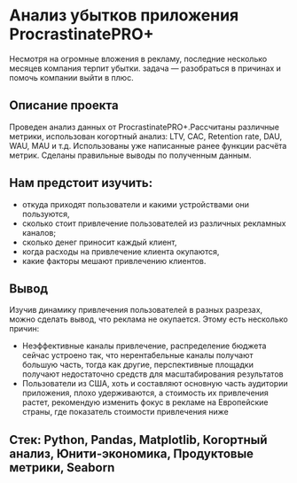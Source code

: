 #  Анализ убытков приложения ProcrastinatePRO+
Несмотря на огромные вложения в рекламу, последние несколько месяцев компания терпит убытки. задача — разобраться в причинах и помочь компании выйти в плюс.
## Описание проекта
Проведен анализ данных от ProcrastinatePRO+.Рассчитаны различные метрики, использован когортный анализ: LTV, CAC, Retention rate, DAU, WAU, MAU и т.д. Использованы уже написанные ранее функции расчёта метрик. Сделаны правильные выводы по полученным данным.


## Нам предстоит изучить:
- откуда приходят пользователи и какими устройствами они пользуются,
- сколько стоит привлечение пользователей из различных рекламных каналов;
- сколько денег приносит каждый клиент,
- когда расходы на привлечение клиента окупаются,
- какие факторы мешают привлечению клиентов.

## Вывод

Изучив динамику привлечения пользователей в разных разрезах, можно сделать вывод, что реклама не окупается. Этому есть несколько причин:

- Неэффективные каналы привлечение, распределение бюджета сейчас устроено так, что нерентабельные каналы получают большую часть, тогда как другие, перспективные площадки получают недостаточно средств для масштабирования результатов
- Пользователи из США, хоть и составляют основную часть аудитории приложения, плохо удерживаются, а стоимость их привлечения растет, рекомендую изменить фокус в рекламе на Европейские страны, где показатель стоимости привлечения ниже
  
## Стек: Python, Pandas, Matplotlib, Когортный анализ, Юнити-экономика, Продуктовые метрики, Seaborn
